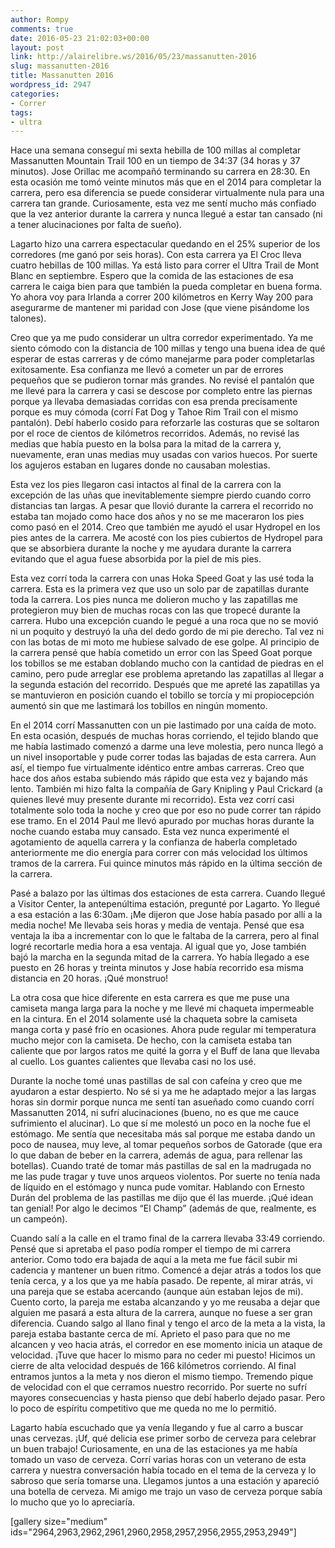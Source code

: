 ```yaml
---
author: Rompy
comments: true
date: 2016-05-23 21:02:03+00:00
layout: post
link: http://alairelibre.ws/2016/05/23/massanutten-2016
slug: massanutten-2016
title: Massanutten 2016
wordpress_id: 2947
categories:
- Correr
tags:
- ultra
---
```


Hace una semana conseguí mi sexta hebilla de 100 millas al completar Massanutten Mountain Trail 100 en un tiempo de 34:37 (34 horas y 37 minutos). Jose Orillac me acompañó terminando su carrera en 28:30. En esta ocasión me tomó veinte minutos más que en el 2014 para completar la carrera, pero esa diferencia se puede considerar virtualmente nula para una carrera tan grande. Curiosamente, esta vez me sentí mucho más confiado que la vez anterior durante la carrera y nunca llegué a estar tan cansado (ni a tener alucinaciones por falta de sueño).

Lagarto hizo una carrera espectacular quedando en el 25% superior de los corredores (me ganó por seis horas). Con esta carrera ya El Croc lleva cuatro hebillas de 100 millas. Ya está listo para correr el Ultra Trail de Mont Blanc en septiembre. Espero que la comida de las estaciones de esa carrera le caiga bien para que también la pueda completar en buena forma. Yo ahora voy para Irlanda a correr 200 kilómetros en Kerry Way 200 para asegurarme de mantener mi paridad con Jose (que viene pisándome los talones).

Creo que ya me pudo considerar un ultra corredor experimentado. Ya me siento cómodo con la distancia de 100 millas y tengo una buena idea de qué esperar de estas carreras y de cómo manejarme para poder completarlas exitosamente. Esa confianza me llevó a cometer un par de errores pequeños que se pudieron tornar más grandes. No revisé el pantalón que me llevé para la carrera y casi se descose por completo entre las piernas porque ya llevaba demasiadas corridas con esa prenda precisamente porque es muy cómoda (corrí Fat Dog y Tahoe Rim Trail con el mismo pantalón). Debí haberlo cosido para reforzarle las costuras que se soltaron por el roce de cientos de kilómetros recorridos. Además, no revisé las medias que había puesto en la bolsa para la mitad de la carrera y, nuevamente, eran unas medias muy usadas con varios huecos. Por suerte los agujeros estaban en lugares donde no causaban molestias.

Esta vez los pies llegaron casi intactos al final de la carrera con la excepción de las uñas que inevitablemente siempre pierdo cuando corro distancias tan largas. A pesar que llovió durante la carrera el recorrido no estaba tan mojado como hace dos años y no se me maceraron los pies como pasó en el 2014. Creo que también me ayudó el usar Hydropel en los pies antes de la carrera. Me acosté con los pies cubiertos de Hydropel para que se absorbiera durante la noche y me ayudara durante la carrera evitando que el agua fuese absorbida por la piel de mis pies.

Esta vez corrí toda la carrera con unas Hoka Speed Goat y las usé toda la carrera. Esta es la primera vez que uso un solo par de zapatillas durante toda la carrera. Los pies nunca me dolieron mucho y las zapatillas me protegieron muy bien de muchas rocas con las que tropecé durante la carrera. Hubo una excepción cuando le pegué a una roca que no se movió ni un poquito y destruyó la uña del dedo gordo de mi pie derecho. Tal vez ni con las botas de mi moto me hubiese salvado de ese golpe. Al principio de la carrera pensé que había cometido un error con las Speed Goat porque los tobillos se me estaban doblando mucho con la cantidad de piedras en el camino, pero pude arreglar ese problema apretando las zapatillas al llegar a la segunda estación del recorrido. Después que me apreté las zapatillas ya se mantuvieron en posición cuando el tobillo se torcía y mi propiocepción aumentó sin que me lastimará los tobillos en ningún momento.

En el 2014 corrí Massanutten con un pie lastimado por una caída de moto. En esta ocasión, después de muchas horas corriendo, el tejido blando que me había lastimado comenzó a darme una leve molestia, pero nunca llegó a un nivel insoportable y pude correr todas las bajadas de esta carrera. Aun así, el tiempo fue virtualmente idéntico entre ambas carreras. Creo que hace dos años estaba subiendo más rápido que esta vez y bajando más lento. También mi hizo falta la compañía de Gary Knipling y Paul Crickard (a quienes llevé muy presente durante mi recorrido). Esta vez corrí casi totalmente solo toda la noche y creo que por eso no pude correr tan rápido ese tramo. En el 2014 Paul me llevó apurado por muchas horas durante la noche cuando estaba muy cansado. Esta vez nunca experimenté el agotamiento de aquella carrera y la confianza de haberla completado anteriormente me dio energía para correr con más velocidad los últimos tramos de la carrera. Fui quince minutos más rápido en la última sección de la carrera.

Pasé a balazo por las últimas dos estaciones de esta carrera. Cuando llegué a Visitor Center, la antepenúltima estación, pregunté por Lagarto. Yo llegué a esa estación a las 6:30am. ¡Me dijeron que Jose había pasado por allí a la media noche! Me llevaba seis horas y media de ventaja. Pensé que esa ventaja la iba a incrementar con lo que le faltaba de la carrera, pero al final logré recortarle media hora a esa ventaja. Al igual que yo, Jose también bajó la marcha en la segunda mitad de la carrera. Yo había llegado a ese puesto en 26 horas y treinta minutos y Jose había recorrido esa misma distancia en 20 horas. ¡Qué monstruo!

La otra cosa que hice diferente en esta carrera es que me puse una camiseta manga larga para la noche y me llevé mi chaqueta impermeable en la cintura. En el 2014 solamente usé la chaqueta sobre la camiseta manga corta y pasé frío en ocasiones. Ahora pude regular mi temperatura mucho mejor con la camiseta. De hecho, con la camiseta estaba tan caliente que por largos ratos me quité la gorra y el Buff de lana que llevaba al cuello. Los guantes calientes que llevaba casi no los usé.

Durante la noche tomé unas pastillas de sal con cafeína y creo que me ayudaron a estar despierto. No sé si ya me he adaptado mejor a las largas horas sin dormir porque nunca me sentí tan asueñado como cuando corrí Massanutten 2014, ni sufrí alucinaciones (bueno, no es que me cauce sufrimiento el alucinar). Lo que sí me molestó un poco en la noche fue el estómago. Me sentía que necesitaba más sal porque me estaba dando un poco de nausea, muy leve, al tomar pequeños sorbos de Gatorade (que era lo que daban de beber en la carrera, además de agua, para rellenar las botellas). Cuando traté de tomar más pastillas de sal en la madrugada no me las pude tragar y tuve unos arqueos violentos. Por suerte no tenía nada de líquido en el estómago y nunca pude vomitar. Hablando con Ernesto Durán del problema de las pastillas me dijo que él las muerde. ¡Qué idean tan genial! Por algo le decimos “El Champ” (además de que, realmente, es un campeón).

Cuando salí a la calle en el tramo final de la carrera llevaba 33:49 corriendo. Pensé que si apretaba el paso podía romper el tiempo de mi carrera anterior. Como todo era bajada de aquí a la meta me fue fácil subir mi cadencia y mantener un buen ritmo. Comencé a dejar atrás a todos los que tenía cerca, y a los que ya me había pasado. De repente, al mirar atrás, vi una pareja que se estaba acercando (aunque aún estaban lejos de mi). Cuento corto, la pareja me estaba alcanzando y yo me reusaba a dejar que alguien me pasará a esta altura de la carrera, aunque no fuese a ser gran diferencia. Cuando salgo al llano final y tengo el arco de la meta a la vista, la pareja estaba bastante cerca de mí. Aprieto el paso para que no me alcancen y veo hacia atrás, el corredor en ese momento inicia un ataque de velocidad. ¡Tuve que hacer lo mismo para no ceder mi puesto! Hicimos un cierre de alta velocidad después de 166 kilómetros corriendo. Al final entramos juntos a la meta y nos dieron el mismo tiempo. Tremendo pique de velocidad con el que cerramos nuestro recorrido. Por suerte no sufrí mayores consecuencias y hasta pienso que debí haberlo dejado pasar. Pero lo poco de espíritu competitivo que me queda no me lo permitió.

Lagarto había escuchado que ya venía llegando y fue al carro a buscar unas cervezas. ¡Uf, qué delicia ese primer sorbo de cerveza para celebrar un buen trabajo! Curiosamente, en una de las estaciones ya me había tomado un vaso de cerveza. Corrí varias horas con un veterano de esta carrera y nuestra conversación había tocado en el tema de la cerveza y lo sabroso que sería tomarse una. Llegamos juntos a una estación y apareció una botella de cerveza. Mi amigo me trajo un vaso de cerveza porque sabía lo mucho que yo lo apreciaría.

[gallery size="medium" ids="2964,2963,2962,2961,2960,2958,2957,2956,2955,2953,2949"]

